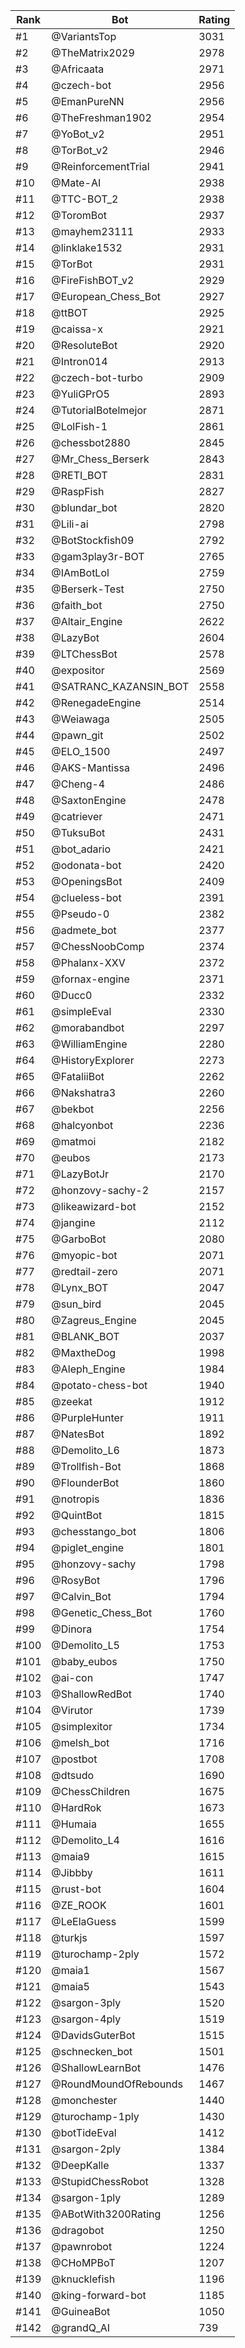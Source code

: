 Rank|Bot|Rating
---|---|---
#1|@VariantsTop|3031
#2|@TheMatrix2029|2978
#3|@Africaata|2971
#4|@czech-bot|2956
#5|@EmanPureNN|2956
#6|@TheFreshman1902|2954
#7|@YoBot_v2|2951
#8|@TorBot_v2|2946
#9|@ReinforcementTrial|2941
#10|@Mate-AI|2938
#11|@TTC-BOT_2|2938
#12|@ToromBot|2937
#13|@mayhem23111|2933
#14|@linklake1532|2931
#15|@TorBot|2931
#16|@FireFishBOT_v2|2929
#17|@European_Chess_Bot|2927
#18|@ttBOT|2925
#19|@caissa-x|2921
#20|@ResoluteBot|2920
#21|@Intron014|2913
#22|@czech-bot-turbo|2909
#23|@YuliGPrO5|2893
#24|@TutorialBotelmejor|2871
#25|@LolFish-1|2861
#26|@chessbot2880|2845
#27|@Mr_Chess_Berserk|2843
#28|@RETI_BOT|2831
#29|@RaspFish|2827
#30|@blundar_bot|2820
#31|@Lili-ai|2798
#32|@BotStockfish09|2792
#33|@gam3play3r-BOT|2765
#34|@IAmBotLol|2759
#35|@Berserk-Test|2750
#36|@faith_bot|2750
#37|@Altair_Engine|2622
#38|@LazyBot|2604
#39|@LTChessBot|2578
#40|@expositor|2569
#41|@SATRANC_KAZANSIN_BOT|2558
#42|@RenegadeEngine|2514
#43|@Weiawaga|2505
#44|@pawn_git|2502
#45|@ELO_1500|2497
#46|@AKS-Mantissa|2496
#47|@Cheng-4|2486
#48|@SaxtonEngine|2478
#49|@catriever|2471
#50|@TuksuBot|2431
#51|@bot_adario|2421
#52|@odonata-bot|2420
#53|@OpeningsBot|2409
#54|@clueless-bot|2391
#55|@Pseudo-0|2382
#56|@admete_bot|2377
#57|@ChessNoobComp|2374
#58|@Phalanx-XXV|2372
#59|@fornax-engine|2371
#60|@Ducc0|2332
#61|@simpleEval|2330
#62|@morabandbot|2297
#63|@WilliamEngine|2280
#64|@HistoryExplorer|2273
#65|@FataliiBot|2262
#66|@Nakshatra3|2260
#67|@bekbot|2256
#68|@halcyonbot|2236
#69|@matmoi|2182
#70|@eubos|2173
#71|@LazyBotJr|2170
#72|@honzovy-sachy-2|2157
#73|@likeawizard-bot|2152
#74|@jangine|2112
#75|@GarboBot|2080
#76|@myopic-bot|2071
#77|@redtail-zero|2071
#78|@Lynx_BOT|2047
#79|@sun_bird|2045
#80|@Zagreus_Engine|2045
#81|@BLANK_BOT|2037
#82|@MaxtheDog|1998
#83|@Aleph_Engine|1984
#84|@potato-chess-bot|1940
#85|@zeekat|1912
#86|@PurpleHunter|1911
#87|@NatesBot|1892
#88|@Demolito_L6|1873
#89|@Trollfish-Bot|1868
#90|@FlounderBot|1860
#91|@notropis|1836
#92|@QuintBot|1815
#93|@chesstango_bot|1806
#94|@piglet_engine|1801
#95|@honzovy-sachy|1798
#96|@RosyBot|1796
#97|@Calvin_Bot|1794
#98|@Genetic_Chess_Bot|1760
#99|@Dinora|1754
#100|@Demolito_L5|1753
#101|@baby_eubos|1750
#102|@ai-con|1747
#103|@ShallowRedBot|1740
#104|@Virutor|1739
#105|@simplexitor|1734
#106|@melsh_bot|1716
#107|@postbot|1708
#108|@dtsudo|1690
#109|@ChessChildren|1675
#110|@HardRok|1673
#111|@Humaia|1655
#112|@Demolito_L4|1616
#113|@maia9|1615
#114|@Jibbby|1611
#115|@rust-bot|1604
#116|@ZE_ROOK|1601
#117|@LeElaGuess|1599
#118|@turkjs|1597
#119|@turochamp-2ply|1572
#120|@maia1|1567
#121|@maia5|1543
#122|@sargon-3ply|1520
#123|@sargon-4ply|1519
#124|@DavidsGuterBot|1515
#125|@schnecken_bot|1501
#126|@ShallowLearnBot|1476
#127|@RoundMoundOfRebounds|1467
#128|@monchester|1440
#129|@turochamp-1ply|1430
#130|@botTideEval|1412
#131|@sargon-2ply|1384
#132|@DeepKalle|1337
#133|@StupidChessRobot|1328
#134|@sargon-1ply|1289
#135|@ABotWith3200Rating|1256
#136|@dragobot|1250
#137|@pawnrobot|1224
#138|@CHoMPBoT|1207
#139|@knucklefish|1196
#140|@king-forward-bot|1185
#141|@GuineaBot|1050
#142|@grandQ_AI|739
